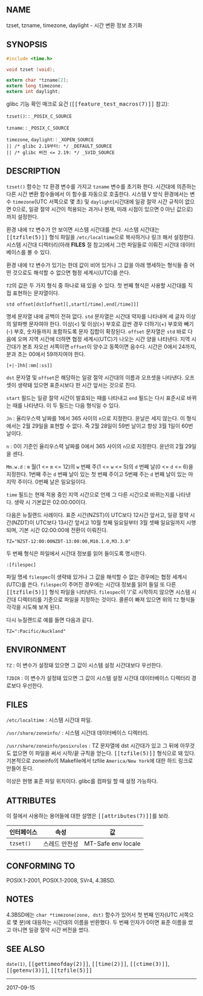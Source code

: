 ## NAME

tzset, tzname, timezone, daylight - 시간 변환 정보 초기화

## SYNOPSIS

```c
#include <time.h>

void tzset (void);

extern char *tzname[2];
extern long timezone;
extern int daylight;
```

glibc 기능 확인 매크로 요건 (<tt>[[feature_test_macros(7)]]</tt> 참고):

`tzset()`:
:   `_POSIX_C_SOURCE`

`tzname`:
:   `_POSIX_C_SOURCE`

`timezone`, `daylight`:
:   `_XOPEN_SOURCE`<br>
    `|| /* glibc 2.19부터: */ _DEFAULT_SOURCE`<br>
    `|| /* glibc 버전 <= 2.19: */ _SVID_SOURCE`

## DESCRIPTION

`tzset()` 함수는 `TZ` 환경 변수를 가지고 `tzname` 변수를 초기화 한다. 시간대에 의존하는 다른 시간 변환 함수들에서 이 함수를 자동으로 호출한다. 시스템 V 방식 환경에서는 변수 `timezone`(UTC 서쪽으로 몇 초) 및 `daylight`(시간대에 일광 절약 시간 규칙이 없으면 0으로, 일광 절약 시간이 적용되는 과거나 현재, 미래 시점이 있으면 0 아닌 값으로)까지 설정한다.

환경 내에 `TZ` 변수가 안 보이면 시스템 시간대를 쓴다. 시스템 시간대는 <tt>[[tzfile(5)]]</tt> 형식 파일을 `/etc/localtime`으로 복사하거나 링크 해서 설정한다. 시스템 시간대 디렉터리(아래 **FILES** 절 참고)에서 그런 파일들로 이뤄진 시간대 데이터베이스를 볼 수 있다.

환경 내에 `TZ` 변수가 있기는 한데 값이 비어 있거나 그 값을 아래 명세하는 형식들 중 어떤 것으로도 해석할 수 없으면 협정 세계시(UTC)를 쓴다.

`TZ`의 값은 두 가지 형식 중 하나로 돼 있을 수 있다. 첫 번째 형식은 사용할 시간대를 직접 표현하는 문자열이다.

```text
std offset[dst[offset][,start[/time],end[/time]]]
```

명세 문자열 내에 공백이 전혀 없다. `std` 문자열은 시간대 약자를 나타내며 세 글자 이상의 알파벳 문자여야 한다. 이상(<) 및 이상(>) 부호로 감싼 경우 더하기(+) 부호와 빼기(-) 부호, 숫자들까지 포함하도록 문자 집합이 확장된다. `offset` 문자열은 `std` 바로 다음에 오며 지역 시간에 더하면 협정 세계시(UTC)가 나오는 시간 양을 나타낸다. 지역 시간대가 본초 자오선 서쪽이면 `offset`이 양수고 동쪽이면 음수다. 시간은 0에서 24까지, 분과 초는 00에서 59까지여야 한다.

```text
[+|-]hh[:mm[:ss]]
```

`dst` 문자열 및 `offset`은 해당하는 일광 절약 시간대의 이름과 오프셋을 나타낸다. 오프셋이 생략돼 있으면 표준시보다 한 시간 앞서는 것으로 친다.

`start` 필드는 일광 절약 시간이 발효되는 때를 나타내고 `end` 필드는 다시 표준시로 바뀌는 때를 나타낸다. 이 두 필드는 다음 형식일 수 있다.

`Jn`
:   율리우스력 날짜를 1에서 365 사이의 `n`으로 지정한다. 윤날은 세지 않는다. 이 형식에서는 2월 29일을 표현할 수 없다. 즉 2월 28일이 59번 날이고 항상 3월 1일이 60번 날이다.

`n`
:   0이 기준인 율리우스력 날짜를 0에서 365 사이의 `n`으로 지정한다. 윤년의 2월 29일을 센다.

`Mm.w.d`
:   `m` 월(1 <= `m` <= 12)의 `w` 번째 주(1 <= `w` <= 5)의 `d` 번째 날(0 <= `d` <= 6)을 지정한다. 1번째 주는 `d` 번째 날이 있는 첫 번째 주이고 5번째 주는 `d` 번째 날이 있는 마지막 주이다. 0번째 날은 일요일이다.

`time` 필드는 현재 적용 중인 지역 시간으로 언제 그 다른 시간으로 바뀌는지를 나타낸다. 생략 시 기본값은 02:00:00이다.

다음은 뉴질랜드 사례이다. 표준 시간(NZST)이 UTC보다 12시간 앞서고, 일광 절약 시간(NZDT)이 UTC보다 13시간 앞서고 10월 첫째 일요일부터 3월 셋째 일요일까지 시행되며, 기본 시간 02:00:00에 전환이 이뤄진다.

```text
TZ="NZST-12:00:00NZDT-13:00:00,M10.1.0,M3.3.0"
```

두 번째 형식은 파일에서 시간대 정보를 읽어 들이도록 명시한다.

```text
:[filespec]
```

파일 명세 `filespec`이 생략돼 있거나 그 값을 해석할 수 없는 경우에는 협정 세계시(UTC)를 쓴다. `filespec`이 주어진 경우에는 시간대 정보를 읽어 들일 또 다른 <tt>[[tzfile(5)]]</tt> 형식 파일을 나타낸다. `filespec`이 '/'로 시작하지 않으면 시스템 시간대 디렉터리를 기준으로 파일을 지정하는 것이다. 콜론이 빠져 있으면 위의 `TZ` 형식들 각각을 시도해 보게 된다.

다시 뉴질랜드로 예를 들면 다음과 같다.

```text
TZ=":Pacific/Auckland"
```

## ENVIRONMENT

`TZ`
:   이 변수가 설정돼 있으면 그 값이 시스템 설정 시간대보다 우선한다.

`TZDIR`
:   이 변수가 설정돼 있으면 그 값이 시스템 설정 시간대 데이터베이스 디렉터리 경로보다 우선한다.

## FILES

`/etc/localtime`
:   시스템 시간대 파일.

`/usr/share/zoneinfo/`
:   시스템 시간대 데이터베이스 디렉터리.

`/usr/share/zoneinfo/posixrules`
:   TZ 문자열에 dst 시간대가 있고 그 뒤에 아무것도 없으면 이 파일을 써서 시작/끝 규칙을 얻는다. <tt>[[tzfile(5)]]</tt> 형식으로 돼 있다. 기본적으로 zoneinfo의 Makefile에서 tzfile `America/New York`에 대한 하드 링크로 만들어 둔다.

이상은 현행 표준 파일 위치이다. glibc를 컴파일 할 때 설정 가능하다.

## ATTRIBUTES

이 절에서 사용하는 용어들에 대한 설명은 <tt>[[attributes(7)]]</tt>를 보라.

| 인터페이스 | 속성 | 값
| --- | --- | --- |
| `tzset()` | 스레드 안전성 | MT-Safe env locale |

## CONFORMING TO

POSIX.1-2001, POSIX.1-2008, SVr4, 4.3BSD.

## NOTES

4.3BSD에는 `char *timezone(zone, dst)` 함수가 있어서 첫 번째 인자(UTC 서쪽으로 몇 분)에 대응하는 시간대의 이름을 반환했다. 두 번째 인자가 0이면 표준 이름을 썼고 아니면 일광 절약 시간 버전을 썼다.

## SEE ALSO

`date(1)`, <tt>[[gettimeofday(2)]]</tt>, <tt>[[time(2)]]</tt>, <tt>[[ctime(3)]]</tt>, <tt>[[getenv(3)]]</tt>, <tt>[[tzfile(5)]]</tt>

----

2017-09-15
